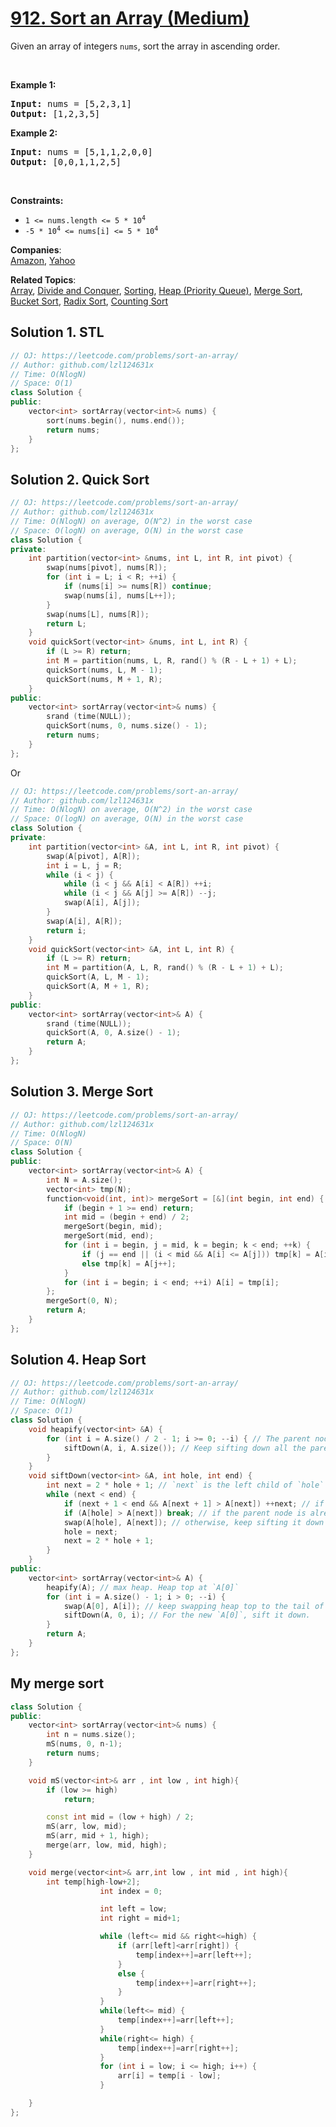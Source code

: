 # [912. Sort an Array (Medium)](https://leetcode.com/problems/sort-an-array/)

<p>Given an array of integers <code>nums</code>, sort the array in ascending order.</p>

<p>&nbsp;</p>
<p><strong>Example 1:</strong></p>
<pre><strong>Input:</strong> nums = [5,2,3,1]
<strong>Output:</strong> [1,2,3,5]
</pre><p><strong>Example 2:</strong></p>
<pre><strong>Input:</strong> nums = [5,1,1,2,0,0]
<strong>Output:</strong> [0,0,1,1,2,5]
</pre>
<p>&nbsp;</p>
<p><strong>Constraints:</strong></p>

<ul>
	<li><code>1 &lt;= nums.length &lt;= 5 * 10<sup>4</sup></code></li>
	<li><code>-5 * 10<sup>4</sup> &lt;= nums[i] &lt;= 5 * 10<sup>4</sup></code></li>
</ul>


**Companies**:  
[Amazon](https://leetcode.com/company/amazon), [Yahoo](https://leetcode.com/company/yahoo)

**Related Topics**:  
[Array](https://leetcode.com/tag/array/), [Divide and Conquer](https://leetcode.com/tag/divide-and-conquer/), [Sorting](https://leetcode.com/tag/sorting/), [Heap (Priority Queue)](https://leetcode.com/tag/heap-priority-queue/), [Merge Sort](https://leetcode.com/tag/merge-sort/), [Bucket Sort](https://leetcode.com/tag/bucket-sort/), [Radix Sort](https://leetcode.com/tag/radix-sort/), [Counting Sort](https://leetcode.com/tag/counting-sort/)

## Solution 1. STL

```cpp
// OJ: https://leetcode.com/problems/sort-an-array/
// Author: github.com/lzl124631x
// Time: O(NlogN)
// Space: O(1)
class Solution {
public:
    vector<int> sortArray(vector<int>& nums) {
        sort(nums.begin(), nums.end());
        return nums;
    }
};
```

## Solution 2. Quick Sort

```cpp
// OJ: https://leetcode.com/problems/sort-an-array/
// Author: github.com/lzl124631x
// Time: O(NlogN) on average, O(N^2) in the worst case
// Space: O(logN) on average, O(N) in the worst case
class Solution {
private:
    int partition(vector<int> &nums, int L, int R, int pivot) {
        swap(nums[pivot], nums[R]);
        for (int i = L; i < R; ++i) {
            if (nums[i] >= nums[R]) continue;
            swap(nums[i], nums[L++]);
        }
        swap(nums[L], nums[R]);
        return L;
    }
    void quickSort(vector<int> &nums, int L, int R) {
        if (L >= R) return;
        int M = partition(nums, L, R, rand() % (R - L + 1) + L);
        quickSort(nums, L, M - 1);
        quickSort(nums, M + 1, R);
    }
public:
    vector<int> sortArray(vector<int>& nums) {
        srand (time(NULL));
        quickSort(nums, 0, nums.size() - 1);
        return nums;
    }
};
```

Or

```cpp
// OJ: https://leetcode.com/problems/sort-an-array/
// Author: github.com/lzl124631x
// Time: O(NlogN) on average, O(N^2) in the worst case
// Space: O(logN) on average, O(N) in the worst case
class Solution {
private:
    int partition(vector<int> &A, int L, int R, int pivot) {
        swap(A[pivot], A[R]);
        int i = L, j = R;
        while (i < j) {
            while (i < j && A[i] < A[R]) ++i;
            while (i < j && A[j] >= A[R]) --j;
            swap(A[i], A[j]);
        }
        swap(A[i], A[R]);
        return i;
    }
    void quickSort(vector<int> &A, int L, int R) {
        if (L >= R) return;
        int M = partition(A, L, R, rand() % (R - L + 1) + L);
        quickSort(A, L, M - 1);
        quickSort(A, M + 1, R);
    }
public:
    vector<int> sortArray(vector<int>& A) {
        srand (time(NULL));
        quickSort(A, 0, A.size() - 1);
        return A;
    }
};
```

## Solution 3. Merge Sort

```cpp
// OJ: https://leetcode.com/problems/sort-an-array/
// Author: github.com/lzl124631x
// Time: O(NlogN)
// Space: O(N)
class Solution {
public:
    vector<int> sortArray(vector<int>& A) {
        int N = A.size();
        vector<int> tmp(N);
        function<void(int, int)> mergeSort = [&](int begin, int end) {
            if (begin + 1 >= end) return;
            int mid = (begin + end) / 2;
            mergeSort(begin, mid);
            mergeSort(mid, end);
            for (int i = begin, j = mid, k = begin; k < end; ++k) {
                if (j == end || (i < mid && A[i] <= A[j])) tmp[k] = A[i++];
                else tmp[k] = A[j++];
            }
            for (int i = begin; i < end; ++i) A[i] = tmp[i];
        };
        mergeSort(0, N);
        return A;
    }
};
```

## Solution 4. Heap Sort

```cpp
// OJ: https://leetcode.com/problems/sort-an-array/
// Author: github.com/lzl124631x
// Time: O(NlogN)
// Space: O(1)
class Solution {
    void heapify(vector<int> &A) {
        for (int i = A.size() / 2 - 1; i >= 0; --i) { // The parent node with the greatest index is `A[N / 2 - 1]`
            siftDown(A, i, A.size()); // Keep sifting down all the parent nodes from bottom up
        }
    }
    void siftDown(vector<int> &A, int hole, int end) {
        int next = 2 * hole + 1; // `next` is the left child of `hole`
        while (next < end) {
            if (next + 1 < end && A[next + 1] > A[next]) ++next; // if the right child is greater than left child, use right child instead.
            if (A[hole] > A[next]) break; // if the parent node is already greater than its greatest child, we don't need to sift it down.
            swap(A[hole], A[next]); // otherwise, keep sifting it down until the parent node `hole` doesn't have any child, i.e. `next >= end`
            hole = next;
            next = 2 * hole + 1;
        }
    }
public:
    vector<int> sortArray(vector<int>& A) {
        heapify(A); // max heap. Heap top at `A[0]`
        for (int i = A.size() - 1; i > 0; --i) {
            swap(A[0], A[i]); // keep swapping heap top to the tail of the heap
            siftDown(A, 0, i); // For the new `A[0]`, sift it down.
        }
        return A;
    }
};
```



## My merge sort

```cpp
class Solution {
public:
    vector<int> sortArray(vector<int>& nums) {
        int n = nums.size();
        mS(nums, 0, n-1);
        return nums;
    }

    void mS(vector<int>& arr , int low , int high){
        if (low >= high)
            return;

        const int mid = (low + high) / 2;
        mS(arr, low, mid);
        mS(arr, mid + 1, high);
        merge(arr, low, mid, high);
    }

    void merge(vector<int>& arr,int low , int mid , int high){
        int temp[high-low+2];
                    int index = 0;

                    int left = low;
                    int right = mid+1;

                    while (left<= mid && right<=high) {
                        if (arr[left]<arr[right]) {
                            temp[index++]=arr[left++];
                        }
                        else {
                            temp[index++]=arr[right++];
                        }
                    }
                    while(left<= mid) {
                        temp[index++]=arr[left++];
                    }
                    while(right<= high) {
                        temp[index++]=arr[right++];
                    }
                    for (int i = low; i <= high; i++) {
                        arr[i] = temp[i - low];
                    }

    }
};
```